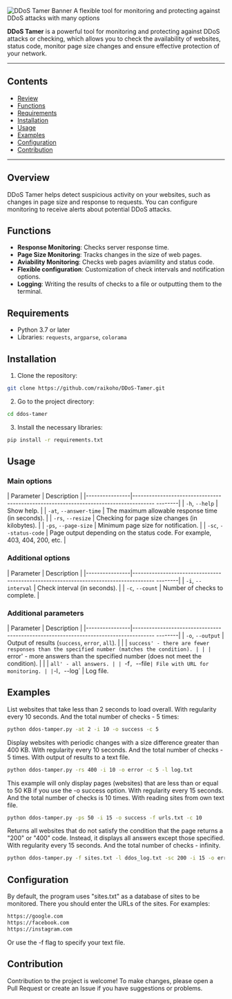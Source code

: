 ![DDoS Tamer Banner](ddos-tamer.gif) 
A flexible tool for monitoring and protecting against DDoS attacks with many options

**DDoS Tamer** is a powerful tool for monitoring and protecting against DDoS attacks or checking, which allows you to check the availability of websites, status code, monitor page size changes and ensure effective protection of your network.

---
## Contents

- [Review](#review)
- [Functions](#functions)
- [Requirements](#requirements)
- [Installation](#installation)
- [Usage](#usage)
- [Examples](#examples)
- [Configuration](#configuration)
- [Contribution](#contribution)

---

## Overview

DDoS Tamer helps detect suspicious activity on your websites, such as changes in page size and response to requests. You can configure monitoring to receive alerts about potential DDoS attacks.

## Functions

- **Response Monitoring**: Checks server response time.
- **Page Size Monitoring**: Tracks changes in the size of web pages.
- **Aviability Monitoring**: Checks web pages aviamility and status code.
- **Flexible configuration**: Customization of check intervals and notification options.
- **Logging**: Writing the results of checks to a file or outputting them to the terminal.

## Requirements

- Python 3.7 or later
- Libraries: `requests`, `argparse`, `colorama`

## Installation

1. Clone the repository:
 ```bash
 git clone https://github.com/raikoho/DDoS-Tamer.git
 ```

2. Go to the project directory:
 ```bash
 cd ddos-tamer
 ```

3. Install the necessary libraries:
 ```bash
 pip install -r requirements.txt
 ```

## Usage

### Main options

| Parameter | Description |
|----------------|-------------------------------- ----------------------------------------------------- --------|
| `-h`, `--help` | Show help. |
| `-at`, `--answer-time` | The maximum allowable response time (in seconds). |
| `-rs`, `--resize` | Checking for page size changes (in kilobytes). |
| `-ps`, `--page-size` | Minimum page size for notification. |
| `-sc`, `--status-code` | Page output depending on the status code. For example, 403, 404, 200, etc. |

### Additional options

| Parameter | Description |
|----------------|-------------------------------- ----------------------------------------------------- --------|
| `-i`, `--interval` | Check interval (in seconds). |
| `-c`, `--count` | Number of checks to complete. |

### Additional parameters

| Parameter | Description |
|----------------|-------------------------------- ----------------------------------------------------- --------|
| `-o`, `--output` | Output of results (`success`, `error`, `all`). |
| | `success' - there are fewer responses than the specified number (matches the condition). |
| | `error' - more answers than the specified number (does not meet the condition). |
| | `all' - all answers. |
| `-f`, `--file` | File with URL for monitoring. |
| `-l`, `--log` | Log file.


## Examples

List websites that take less than 2 seconds to load overall. With regularity every 10 seconds. And the total number of checks - 5 times:
```bash
python ddos-tamper.py -at 2 -i 10 -o success -c 5
```

Display websites with periodic changes with a size difference greater than 400 KB. With regularity every 10 seconds. And the total number of checks - 5 times. With output of results to a text file.
```bash
python ddos-tamper.py -rs 400 -i 10 -o error -c 5 -l log.txt
```

This example will only display pages (websites) that are less than or equal to 50 KB if you use the -o success option. With regularity every 15 seconds. And the total number of checks is 10 times. With reading sites from own text file.
```bash
python ddos-tamper.py -ps 50 -i 15 -o success -f urls.txt -c 10
```

Returns all websites that do not satisfy the condition that the page returns a "200" or "400" code. Instead, it displays all answers except those specified. With regularity every 15 seconds. And the total number of checks - infinity.
```bash
python ddos-tamper.py -f sites.txt -l ddos_log.txt -sc 200 -i 15 -o error
```

## Configuration

By default, the program uses "sites.txt" as a database of sites to be monitored.
There you should enter the URLs of the sites. For examples:
 ```bash
https://google.com
https://facebook.com
https://instagram.com
```
Or use the -f flag to specify your text file.

## Contribution

Contribution to the project is welcome! To make changes, please open a Pull Request or create an Issue if you have suggestions or problems.
